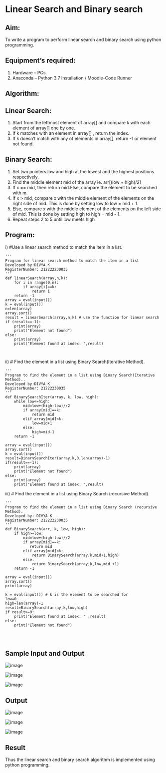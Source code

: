 # Linear Search and Binary search
## Aim:
To write a program to perform linear search and binary search using python programming.
## Equipment’s required:
1.	Hardware – PCs
2.	Anaconda – Python 3.7 Installation / Moodle-Code Runner
## Algorithm:
## Linear Search:
1.	Start from the leftmost element of array[] and compare k with each element of array[] one by one.
2.	If k matches with an element in array[] , return the index.
3.	If k doesn’t match with any of elements in array[], return -1 or element not found.
## Binary Search:
1.	Set two pointers low and high at the lowest and the highest positions respectively.
2.	Find the middle element mid of the array ie. arr[(low + high)/2]
3.	If x == mid, then return mid.Else, compare the element to be searched with m.
4.	If x > mid, compare x with the middle element of the elements on the right side of mid. This is done by setting low to low = mid + 1.
5.	Else, compare x with the middle element of the elements on the left side of mid. This is done by setting high to high = mid - 1.
6.	Repeat steps 2 to 5 until low meets high
## Program:
i)	#Use a linear search method to match the item in a list.
```
''' 
Program for linear search method to match the item in a list
Developed by:DIVYA K
RegisterNumber: 212222230035
'''
def linearSearch(array,n,k):
    for i in range(0,n):
        if array[i]==k:
            return i
    return -1    
array = eval(input())
k = eval(input())
n=len(array)
array.sort()
result = linearSearch(array,n,k) # use the function for linear search
if (result==-1):
    print(array)
    print("Element not found")
else:
    print(array)
    print("Element found at index: ",result)



```
ii)	# Find the element in a list using Binary Search(Iterative Method).
```
''' 
Program to find the element in a list using Binary Search(Iterative Method)..
Developed by:DIVYA K
RegisterNumber: 21222230035
'''
def BinarySearchIter(array, k, low, high):
    while low<=high:
        mid=low+(high-low)//2
        if array[mid]==k:
            return mid
        elif array[mid]<k:
            low=mid+1
        else:
            high=mid-1
    return -1  
    
array = eval(input())
array.sort()
k = eval(input())
result=BinarySearchIter(array,k,0,len(array)-1)
if(result==-1):
    print(array)
    print("Element not found")
else:
    print(array)
    print("Element found at index: ",result)
```
iii)	# Find the element in a list using Binary Search (recursive Method).
```
''' 
Program to find the element in a list using Binary Search (recursive Method).
Developed by: DIVYA K
RegisterNumber: 212222230035
'''
def BinarySearch(arr, k, low, high):
    if high>=low:
        mid=low+(high-low)//2
        if array[mid]==k:
           return mid
        elif array[mid]<k:
            return BinarySearch(array,k,mid+1,high)
        else:
            return BinarySearch(array,k,low,mid +1)
    return -1
  
array = eval(input())
array.sort()
print(array)

k = eval(input()) # k is the element to be searched for
low=0
high=len(array)-1
result=BinarySearch(array,k,low,high)
if result>=0:
    print("Element found at index: " ,result)
else:
    print("Element not found")




```
## Sample Input and Output
![image](https://github.com/divyakumars/Search-Algorithm/assets/119393621/4b4afde2-fbb6-4104-bf90-38612cec6164)

![image](https://github.com/divyakumars/Search-Algorithm/assets/119393621/794311aa-2e15-45de-8847-601242a7fbd3)


![image](https://github.com/divyakumars/Search-Algorithm/assets/119393621/5be25404-c0a5-4737-a94b-69af3749d6d4)


## Output
![image](https://github.com/divyakumars/Search-Algorithm/assets/119393621/4477015b-3133-43f5-881f-0ff928efff75)

![image](https://github.com/divyakumars/Search-Algorithm/assets/119393621/d601dc5f-02c6-452f-8225-9c36353a4747)

![image](https://github.com/divyakumars/Search-Algorithm/assets/119393621/82cc807b-2b1a-44b9-851e-ec9276997bb2)



## Result
Thus the linear search and binary search algorithm is implemented using python programming.
